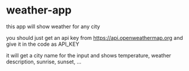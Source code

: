 # weather-app
this app will show weather for any city

you should just get an api key from https://api.openweathermap.org and give it in the code as API_KEY

it will get a city name for the input and shows temperature, weather description, sunrise, sunset, ...
